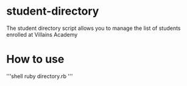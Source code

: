 # student-directory

The student directory script allows you to manage the list of students enrolled at Villains Academy

# How to use

'''shell
ruby directory.rb
'''